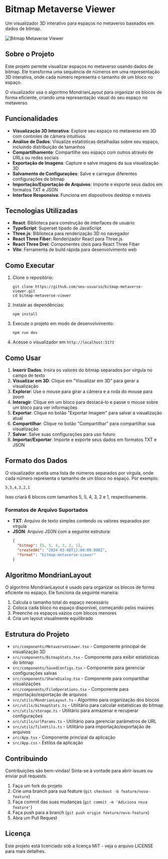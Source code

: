 # Bitmap Metaverse Viewer

Um visualizador 3D interativo para espaços no metaverso baseados em dados de bitmap.

![Bitmap Metaverse Viewer](./public/screenshot.svg)

## Sobre o Projeto

Este projeto permite visualizar espaços no metaverso usando dados de bitmap. Ele transforma uma sequência de números em uma representação 3D interativa, onde cada número representa o tamanho de um bloco no espaço.

O visualizador usa o algoritmo MondrianLayout para organizar os blocos de forma eficiente, criando uma representação visual do seu espaço no metaverso.

## Funcionalidades

- **Visualização 3D Interativa**: Explore seu espaço no metaverso em 3D com controles de câmera intuitivos
- **Análise de Dados**: Visualize estatísticas detalhadas sobre seu espaço, incluindo distribuição de tamanhos
- **Compartilhamento**: Compartilhe seu espaço com outros através de URLs ou redes sociais
- **Exportação de Imagens**: Capture e salve imagens da sua visualização 3D
- **Salvamento de Configurações**: Salve e carregue diferentes configurações de bitmap
- **Importação/Exportação de Arquivos**: Importe e exporte seus dados em formatos TXT e JSON
- **Interface Responsiva**: Funciona em dispositivos desktop e móveis

## Tecnologias Utilizadas

- **React**: Biblioteca para construção de interfaces de usuário
- **TypeScript**: Superset tipado de JavaScript
- **Three.js**: Biblioteca para renderização 3D no navegador
- **React Three Fiber**: Renderizador React para Three.js
- **React Three Drei**: Componentes úteis para React Three Fiber
- **Vite**: Ferramenta de build rápida para desenvolvimento web

## Como Executar

1. Clone o repositório:
   ```
   git clone https://github.com/seu-usuario/bitmap-metaverse-viewer.git
   cd bitmap-metaverse-viewer
   ```

2. Instale as dependências:
   ```
   npm install
   ```

3. Execute o projeto em modo de desenvolvimento:
   ```
   npm run dev
   ```

4. Acesse o visualizador em `http://localhost:5173`

## Como Usar

1. **Inserir Dados**: Insira os valores do bitmap separados por vírgula no campo de texto
2. **Visualizar em 3D**: Clique em "Visualizar em 3D" para gerar a visualização
3. **Explorar**: Use o mouse para girar a câmera e a roda do mouse para zoom
4. **Interagir**: Clique em um bloco para destacá-lo e passe o mouse sobre um bloco para ver informações
5. **Exportar**: Clique no botão "Exportar Imagem" para salvar a visualização atual
6. **Compartilhar**: Clique no botão "Compartilhar" para compartilhar sua visualização
7. **Salvar**: Salve suas configurações para uso futuro
8. **Importar/Exportar**: Importe e exporte seus dados em formatos TXT e JSON

## Formato dos Dados

O visualizador aceita uma lista de números separados por vírgula, onde cada número representa o tamanho de um bloco no espaço. Por exemplo:

```
5,5,4,3,2,1
```

Isso criará 6 blocos com tamanhos 5, 5, 4, 3, 2 e 1, respectivamente.

### Formatos de Arquivo Suportados

- **TXT**: Arquivo de texto simples contendo os valores separados por vírgula
- **JSON**: Arquivo JSON com a seguinte estrutura:
  ```json
  {
    "bitmap": [5, 5, 4, 3, 2, 1],
    "createdAt": "2024-03-08T12:00:00.000Z",
    "format": "bitmap-metaverse-viewer"
  }
  ```

## Algoritmo MondrianLayout

O algoritmo MondrianLayout é usado para organizar os blocos de forma eficiente no espaço. Ele funciona da seguinte maneira:

1. Calcula o tamanho total do espaço necessário
2. Coloca cada bloco no espaço disponível, começando pelos maiores
3. Preenche os espaços vazios com blocos menores
4. Cria um layout visualmente equilibrado

## Estrutura do Projeto

- `src/components/MetaverseViewer.tsx` - Componente principal de visualização 3D
- `src/components/BitmapStats.tsx` - Componente para exibir estatísticas do bitmap
- `src/components/SavedConfigs.tsx` - Componente para gerenciar configurações salvas
- `src/components/ShareDialog.tsx` - Componente para compartilhar visualizações
- `src/components/FileOperations.tsx` - Componente para importação/exportação de arquivos
- `src/utils/MondrianLayout.ts` - Algoritmo para organização dos blocos
- `src/utils/bitmapStats.ts` - Utilitário para calcular estatísticas do bitmap
- `src/utils/storage.ts` - Utilitário para armazenar e recuperar configurações
- `src/utils/urlParams.ts` - Utilitário para gerenciar parâmetros de URL
- `src/utils/fileUtils.ts` - Utilitário para importação/exportação de arquivos
- `src/App.tsx` - Componente principal da aplicação
- `src/App.css` - Estilos da aplicação

## Contribuindo

Contribuições são bem-vindas! Sinta-se à vontade para abrir issues ou enviar pull requests.

1. Faça um fork do projeto
2. Crie uma branch para sua feature (`git checkout -b feature/nova-feature`)
3. Faça commit das suas mudanças (`git commit -m 'Adiciona nova feature'`)
4. Faça push para a branch (`git push origin feature/nova-feature`)
5. Abra um Pull Request

## Licença

Este projeto está licenciado sob a licença MIT - veja o arquivo LICENSE para mais detalhes.
